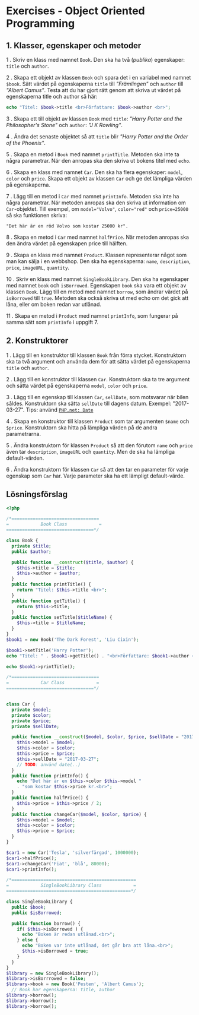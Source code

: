 # Exercises - Object Oriented Programming

## 1. Klasser, egenskaper och metoder

1 . Skriv en klass med namnet `Book`. Den ska ha två (_publika_) egenskaper: `title` och `author`.

2 . Skapa ett objekt av klassen `Book` och spara det i en variabel med namnet `$book`. Sätt värdet på egenskaperna `title` till _"Främlingen"_ och `author` till _"Albert Camus"_. Testa att du har gjort rätt genom att skriva ut värdet på egenskaperna title och author så här:
```php
echo "Titel: $book->title <br>Författare: $book->author <br>";
```

3 . Skapa ett till objekt av klassen `Book` med `title`: _"Harry Potter and the Philosopher's Stone"_ och `author`: _"J K Rowling"_.

4 . Ändra det senaste objektet så att `title` blir _"Harry Potter and the Order of the Phoenix"_.

5 . Skapa en metod i `Book` med namnet `printTitle`. Metoden ska inte ta några parametrar. När den anropas ska den skriva ut bokens titel med `echo`.

6 . Skapa en klass med namnet `Car`. Den ska ha flera egenskaper: `model`, `color` och `price`. Skapa ett objekt av klassen `Car` och ge det lämpliga värden på egenskaperna.

7 . Lägg till en metod i `Car` med namnet `printInfo`. Metoden ska inte ha några parametrar. När metoden anropas ska den skriva ut information om `Car`-objektet. Till exempel, om `model="Volvo"`, `color="red"` och `price=25000` så ska funktionen skriva:
```
"Det här är en röd Volvo som kostar 25000 kr".
```


8 . Skapa en metod i `Car` med namnet `halfPrice`. När metoden anropas ska den ändra värdet på egenskapen price till hälften.

9 . Skapa en klass med namnet `Product`. Klassen representerar något som man kan sälja i en webbshop. Den ska ha egenskaperna: `name`, `description`, `price`, `imageURL`, `quantity`.

10 . Skriv en klass med namnet `SingleBookLibrary`. Den ska ha egenskaper med namnet `book` och `isBorrowed`. Egenskapen `book` ska vara ett objekt av klassen `Book`. Lägg till en metod med namnet `borrow`, som ändrar värdet på `isBorrowed` till `true`. Metoden ska också skriva ut med echo om det gick att låna, eller om boken redan var utlånad.

11 . Skapa en metod i `Product` med namnet `printInfo`, som fungerar på samma sätt som `printInfo` i uppgift 7.

## 2. Konstruktorer

1 . Lägg till en konstruktor till klassen `Book` från förra stycket. Konstruktorn ska ta två argument och använda dem för att sätta värdet på egenskaperna `title` och `author`.

2 . Lägg till en konstruktor till klassen `Car`. Konstruktorn ska ta tre argument och sätta värdet på egenskaperna `model`, `color` och `price`.

3 . Lägg till en egenskap till klassen `Car`, `sellDate`, som motsvarar när bilen såldes. Konstruktorn ska sätta `sellDate` till dagens datum. Exempel: "2017-03-27".
Tips: använd [`PHP.net: Date`](http://php.net/manual/en/function.date.php)

4 . Skapa en konstruktor till klassen `Product` som tar argumenten `$name` och `$price`. Konstruktorn ska hitta på lämpliga värden på de andra parametrarna.

5 . Ändra konstruktorn för klassen `Product` så att den förutom `name` och `price` även tar `description`, `imageURL` och `quantity`. Men de ska ha lämpliga default-värden.

6 . Ändra konstruktorn för klassen `Car` så att den tar en parameter för varje egenskap som `Car` har. Varje parameter ska ha ett lämpligt default-värde.


## Lösningsförslag

```php
<?php

/*=================================
=            Book Class            =
=================================*/

class Book {
  private $title;
  public $author;

  public function __construct($title, $author) {
    $this->title = $title;
    $this->author = $author;
  }
  public function printTitle() {
    return "Titel: $this->title <br>";
  }
  public function getTitle() {
    return $this->title;
  }
  public function setTitle($titleName) {
    $this->title = $titleName;
  }
}
$book1 = new Book('The Dark Forest', 'Liu Cixin');

$book1->setTitle('Harry Potter');
echo "Titel: " . $book1->getTitle() . "<br>Författare: $book1->author <br>";

echo $book1->printTitle();

```

```php
/*=================================
=            Car Class            =
=================================*/


class Car {
  private $model;
  private $color;
  private $price;
  private $sellDate;

  public function __construct($model, $color, $price, $sellDate = "2017-04-18") {
    $this->model = $model;
    $this->color = $color;
    $this->price = $price;
    $this->sellDate = "2017-03-27";
    // TODO: använd date(..)
  }
  public function printInfo() {
    echo "Det här är en $this->color $this->model "
    . "som kostar $this->price kr.<br>";
  }
  public function halfPrice() {
    $this->price = $this->price / 2;
  }
  public function changeCar($model, $color, $price) {
    $this->model = $model;
    $this->color = $color;
    $this->price = $price;
  }
}

$car1 = new Car('Tesla', 'silverfärgad', 1000000);
$car1->halfPrice();
$car1->changeCar('Fiat', 'blå', 80000);
$car1->printInfo();

```

```php
/*===============================================
=            SingleBookLibrary Class            =
===============================================*/

class SingleBookLibrary {
  public $book;
  public $isBorrowed;

  public function borrow() {
    if( $this->isBorrowed ) {
      echo "Boken är redan utlånad.<br>";
    } else {
      echo "Boken var inte utlånad, det går bra att låna.<br>";
      $this->isBorrowed = true;
    }
  }
}
$library = new SingleBookLibrary();
$library->isBorrrowed = false;
$library->book = new Book('Pesten', 'Albert Camus');
  // Book har egenskaperna: title, author
$library->borrow();
$library->borrow();
$library->borrow();


```


